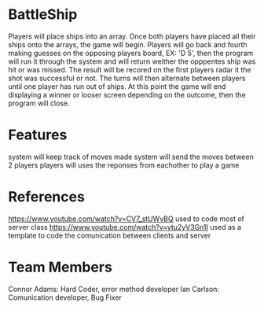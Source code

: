 # BattleShip
 Players will place ships into an array. Once both players have placed all their ships onto the arrays, the game will begin. Players will go back and fourth making guesses on the opposing players board, EX: 'D 5', then the program will run it through the system and will return weither the opppentes ship was hit or was missed. The result will be recored on the first players radar it the shot was successful or not. The turns will then alternate between players until one player has run out of ships. At this point the game will end displaying a winner or looser screen depending on the outcome, then the program will close. 

# Features
system will keep track of moves made
system will send the moves between 2 players
players will uses the reponses from eachother to play a game

# References
https://www.youtube.com/watch?v=CV7_stUWvBQ
     used to code most of server class
https://www.youtube.com/watch?v=ytu2yV3Gn1I
     used as a template to code the comunication between clients and server

#  Team Members
Connor Adams: Hard Coder, error method developer
Ian Carlson: Comunication developer, Bug Fixer 

 
